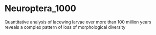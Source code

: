 # Neuroptera_1000
Quantitative analysis of lacewing larvae over more than 100 million years reveals a complex pattern of loss of morphological diversity
